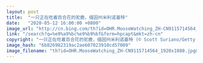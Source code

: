 ```yaml
---
layout: post
title:  "一只正在吃着百合花的驼鹿，缅因州米利诺基特"
date:   "2020-05-12 16:00:00 +0800"
image_url: "http://cn.bing.com/th?id=OHR.MooseWatching_ZH-CN9115714564_1920x1080.jpg&rf=LaDigue_1920x1080.jpg&pid=hp"
link: "/search?q=%e9%a9%bc%e9%b9%bf&form=hpcapt&mkt=zh-cn"
copyright: "一只正在吃着百合花的驼鹿，缅因州米利诺基特 (© Scott Suriano/Getty Images)"
image_hash: "6b826982319ac2ae607023910cd57009"
image_filename: "th?id=OHR.MooseWatching_ZH-CN9115714564_1920x1080.jpg&rf=LaDigue_1920x1080.jpg&pid=hp"
---
```

